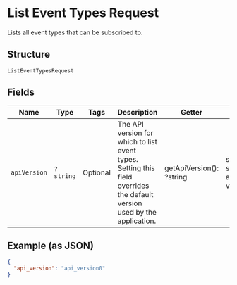 
# List Event Types Request

Lists all event types that can be subscribed to.

## Structure

`ListEventTypesRequest`

## Fields

| Name | Type | Tags | Description | Getter | Setter |
|  --- | --- | --- | --- | --- | --- |
| `apiVersion` | `?string` | Optional | The API version for which to list event types. Setting this field overrides the default version used by the application. | getApiVersion(): ?string | setApiVersion(?string apiVersion): void |

## Example (as JSON)

```json
{
  "api_version": "api_version0"
}
```

